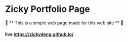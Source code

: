 # Zicky Portfolio Page

🚀 ** This is a simple web page made for this web site ** 🚀
#### live https://zickydeng.github.io/

